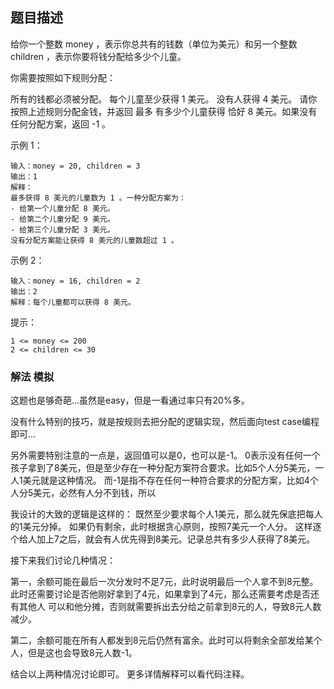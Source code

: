 ## 题目描述
给你一个整数 money ，表示你总共有的钱数（单位为美元）和另一个整数 children ，表示你要将钱分配给多少个儿童。

你需要按照如下规则分配：

所有的钱都必须被分配。
每个儿童至少获得 1 美元。
没有人获得 4 美元。
请你按照上述规则分配金钱，并返回 最多 有多少个儿童获得 恰好 8 美元。如果没有任何分配方案，返回 -1 。

示例 1：
```
输入：money = 20, children = 3
输出：1
解释：
最多获得 8 美元的儿童数为 1 。一种分配方案为：
- 给第一个儿童分配 8 美元。
- 给第二个儿童分配 9 美元。
- 给第三个儿童分配 3 美元。
没有分配方案能让获得 8 美元的儿童数超过 1 。
```
示例 2：
```
输入：money = 16, children = 2
输出：2
解释：每个儿童都可以获得 8 美元。
```

提示：
```
1 <= money <= 200
2 <= children <= 30
```

### 解法 模拟
这题也是够奇葩…虽然是easy，但是一看通过率只有20%多。

没有什么特别的技巧，就是按规则去把分配的逻辑实现，然后面向test case编程即可…

另外需要特别注意的一点是，返回值可以是0，也可以是-1。
0表示没有任何一个孩子拿到了8美元，但是至少存在一种分配方案符合要求。比如5个人分5美元，一人1美元就是这种情况。
而-1是指不存在任何一种符合要求的分配方案，比如4个人分5美元，必然有人分不到钱，所以

我设计的大致的逻辑是这样的：
既然至少要求每个人1美元，那么就先保底把每人的1美元分掉。
如果仍有剩余，此时根据贪心原则，按照7美元一个人分。
这样逐个给人加上7之后，就会有人优先得到8美元。记录总共有多少人获得了8美元。

接下来我们讨论几种情况：

第一，余额可能在最后一次分发时不足7元，此时说明最后一个人拿不到8元整。此时还需要讨论是否他刚好拿到了4元，如果拿到了4元，那么还需要考虑是否还有其他人
可以和他分摊，否则就需要拆出去分给之前拿到8元的人，导致8元人数减少。

第二，余额可能在所有人都发到8元后仍然有富余。此时可以将剩余全部发给某个人，但是这也会导致8元人数-1。

结合以上两种情况讨论即可。
更多详情解释可以看代码注释。